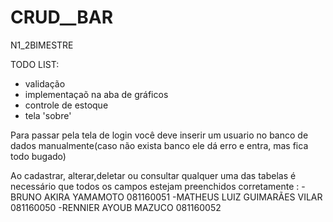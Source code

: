 # CRUD__BAR
N1_2BIMESTRE

TODO LIST:
- validação
- implementaçaõ na aba de gráficos 
- controle de estoque
- tela 'sobre' 


Para passar pela tela de login você deve inserir um usuario no banco de dados manualmente(caso não exista banco ele dá erro e entra, mas fica todo bugado)

Ao cadastrar, alterar,deletar ou consultar qualquer uma das tabelas é necessário que todos os campos estejam preenchidos corretamente
:
-BRUNO AKIRA YAMAMOTO 081160051
-MATHEUS LUIZ GUIMARÃES VILAR 081160050
-RENNIER AYOUB MAZUCO 081160052
